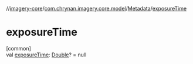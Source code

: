 //[imagery-core](../../../index.md)/[com.chrynan.imagery.core.model](../index.md)/[Metadata](index.md)/[exposureTime](exposure-time.md)

# exposureTime

[common]\
val [exposureTime](exposure-time.md): [Double](https://kotlinlang.org/api/latest/jvm/stdlib/kotlin/-double/index.html)? = null
